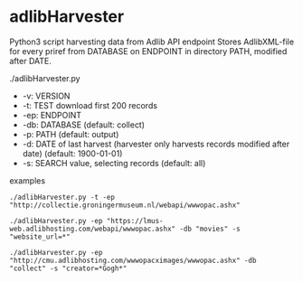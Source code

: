 # adlibHarvester

Python3 script harvesting data from Adlib API endpoint
Stores AdlibXML-file for every priref from DATABASE on ENDPOINT in directory PATH, modified after DATE.

./adlibHarvester.py
* -v:  VERSION
* -t:  TEST download first 200 records
* -ep: ENDPOINT
* -db: DATABASE (default: collect)
* -p:  PATH (default: output\)
* -d:  DATE of last harvest (harvester only harvests records modified after date) (default: 1900-01-01)
* -s:  SEARCH value, selecting records (default: all)

examples
```
./adlibHarvester.py -t -ep "http://collectie.groningermuseum.nl/webapi/wwwopac.ashx"
```

```
./adlibHarvester.py -ep "https://lmus-web.adlibhosting.com/webapi/wwwopac.ashx" -db "movies" -s "website_url=*"
```

```
./adlibHarvester.py -ep "http://cmu.adlibhosting.com/wwwopacximages/wwwopac.ashx" -db "collect" -s "creator=*Gogh*"
```